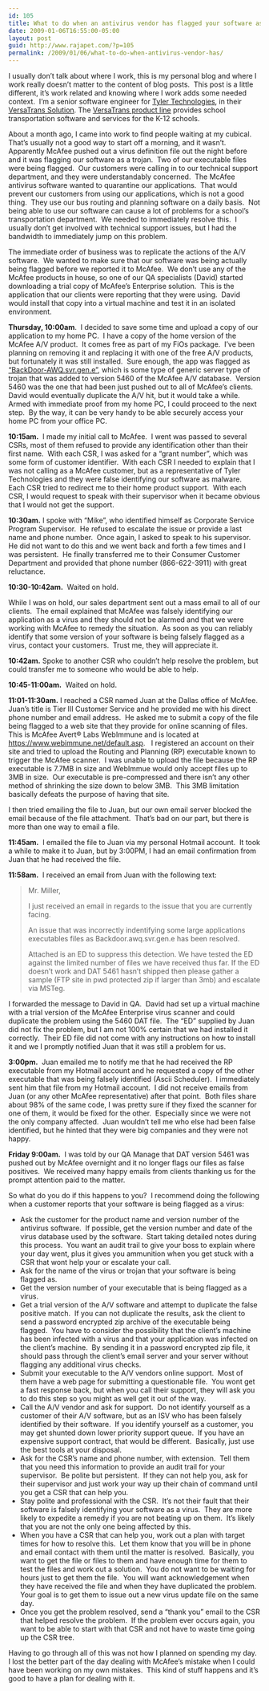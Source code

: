 ```yaml
---
id: 105
title: What to do when an antivirus vendor has flagged your software as a virus
date: 2009-01-06T16:55:00-05:00
layout: post
guid: http://www.rajapet.com/?p=105
permalink: /2009/01/06/what-to-do-when-antivirus-vendor-has/
---
```

I usually don’t talk about where I work, this is my personal blog and where I work really doesn’t matter to the content of blog posts.  This post is a little different, it’s work related and knowing where I work adds some needed context.  I’m a senior software engineer for [Tyler Technologies](http://www.tylertech.com/), in their [VersaTrans Solution](http://www.versatrans.com/). The [VersaTrans product line](http://www.versatrans.com/products/versatrans_rp.cfm) provides school transportation software and services for the K-12 schools.

About a month ago, I came into work to find people waiting at my cubical.  That’s usually not a good way to start off a morning, and it wasn’t.  Apparently McAfee pushed out a virus definition file out the night before and it was flagging our software as a trojan.  Two of our executable files were being flagged.  Our customers were calling in to our technical support department, and they were understandably concerned.  The McAfee antivirus software wanted to quarantine our applications.  That would prevent our customers from using our applications, which is not a good thing.  They use our bus routing and planning software on a daily basis.  Not being able to use our software can cause a lot of problems for a school’s transportation department.  We needed to immediately resolve this.  I usually don’t get involved with technical support issues, but I had the bandwidth to immediately jump on this problem.

The immediate order of business was to replicate the actions of the A/V software.  We wanted to make sure that our software was being actually being flagged before we reported it to McAfee.  We don’t use any of the McAfee products in house, so one of our QA specialists (David) started downloading a trial copy of McAfee’s Enterprise solution.  This is the application that our clients were reporting that they were using.  David would install that copy into a virtual machine and test it in an isolated environment. 

**Thursday, 10:00am**.  I decided to save some time and upload a copy of our application to my home PC.  I have a copy of the home version of the McAfee A/V product.  It comes free as part of my FiOs package.  I’ve been planning on removing it and replacing it with one of the free A/V products, but fortunately it was still installed.  Sure enough, the app was flagged as [“BackDoor-AWQ.svr.gen.e”](http://vil.nai.com/vil/content/v_153569.htm), which is some type of generic server type of trojan that was added to version 5460 of the McAfee A/V database.  Version 5460 was the one that had been just pushed out to all of McAfee’s clients.  David would eventually duplicate the A/V hit, but it would take a while.  Armed with immediate proof from my home PC, I could proceed to the next step.  By the way, it can be very handy to be able securely access your home PC from your office PC.

**10:15am.**  I made my initial call to McAfee.  I went was passed to several CSRs, most of them refused to provide any identification other than their first name.  With each CSR, I was asked for a “grant number”, which was some form of customer identifier.  With each CSR I needed to explain that I was not calling as a McAfee customer, but as a representative of Tyler Technologies and they were false identifying our software as malware.  Each CSR tried to redirect me to their home product support.  With each CSR, I would request to speak with their supervisor when it became obvious that I would not get the support.

**10:30am.** I spoke with “Mike”, who identified himself as Corporate Service Program Supervisor.  He refused to escalate the issue or provide a last name and phone number.  Once again, I asked to speak to his supervisor.  He did not want to do this and we went back and forth a few times and I was persistent.  He finally transferred me to their Consumer Customer Department and provided that phone number (866-622-3911) with great reluctance.

**10:30-10:42am.**  Waited on hold.

While I was on hold, our sales department sent out a mass email to all of our clients.  The email explained that McAfee was falsely identifying our application as a virus and they should not be alarmed and that we were working with McAfee to remedy the situation.  As soon as you can reliably identify that some version of your software is being falsely flagged as a virus, contact your customers.  Trust me, they will appreciate it.

**10:42am.** Spoke to another CSR who couldn’t help resolve the problem, but could transfer me to someone who would be able to help.

**10:45-11:00am.**  Waited on hold.

**11:01-11:30am.** I reached a CSR named Juan at the Dallas office of McAfee.  Juan’s title is Tier III Customer Service and he provided me with his direct phone number and email address.  He asked me to submit a copy of the file being flagged to a web site that they provide for online scanning of files.  This is McAfee Avert® Labs WebImmune and is located at <https://www.webimmune.net/default.asp>.   I registered an account on their site and tried to upload the Routing and Planning (RP) executable known to trigger the McAfee scanner.  I was unable to upload the file because the RP executable is 7.7MB in size and WebImmue would only accept files up to 3MB in size.  Our executable is pre-compressed and there isn’t any other method of shrinking the size down to below 3MB.  This 3MB limitation basically defeats the purpose of having that site. 

I then tried emailing the file to Juan, but our own email server blocked the email because of the file attachment.  That’s bad on our part, but there is more than one way to email a file.

**11:45am.**  I emailed the file to Juan via my personal Hotmail account.  It took a while to make it to Juan, but by 3:00PM, I had an email confirmation from Juan that he had received the file.

**11:58am.**  I received an email from Juan with the following text:

> Mr. Miller,
> 
> I just received an email in regards to the issue that you are currently facing.
> 
> An issue that was incorrectly indentifying some large applications executables files as Backdoor.awq.svr.gen.e has been resolved.
> 
> Attached is an ED to suppress this detection. We have tested the ED against the limited number of files we have received thus far. If the ED doesn&#8217;t work and DAT 5461 hasn&#8217;t shipped then please gather a sample (FTP site in pwd protected zip if larger than 3mb) and escalate via MSTeg.

I forwarded the message to David in QA.  David had set up a virtual machine with a trial version of the McAfee Enterprise virus scanner and could duplicate the problem using the 5460 DAT file.  The “ED” supplied by Juan did not fix the problem, but I am not 100% certain that we had installed it correctly.  Their ED file did not come with any instructions on how to install it and we I promptly notified Juan that it was still a problem for us.

**3:00pm.**  Juan emailed me to notify me that he had received the RP executable from my Hotmail account and he requested a copy of the other executable that was being falsely identified (Ascii Scheduler).  I immediately sent him that file from my Hotmail account.  I did not receive emails from Juan (or any other McAfee representative) after that point.  Both files share about 98% of the same code, I was pretty sure if they fixed the scanner for one of them, it would be fixed for the other.  Especially since we were not the only company affected.  Juan wouldn’t tell me who else had been false identified, but he hinted that they were big companies and they were not happy.

**Friday 9:00am.**  I was told by our QA Manage that DAT version 5461 was pushed out by McAfee overnight and it no longer flags our files as false positives.  We received many happy emails from clients thanking us for the prompt attention paid to the matter.

So what do you do if this happens to you?  I recommend doing the following when a customer reports that your software is being flagged as a virus:

  * Ask the customer for the product name and version number of the antivirus software.  If possible, get the version number and date of the virus database used by the software.  Start taking detailed notes during this process.  You want an audit trail to give your boss to explain where your day went, plus it gives you ammunition when you get stuck with a CSR that wont help your or escalate your call.
  * Ask for the name of the virus or trojan that your software is being flagged as.
  * Get the version number of your executable that is being flagged as a virus.
  * Get a trial version of the A/V software and attempt to duplicate the false positive match.  If you can not duplicate the results, ask the client to send a password encrypted zip archive of the executable being flagged.  You have to consider the possibility that the client’s machine has been infected with a virus and that your application was infected on the client’s machine.  By sending it in a password encrypted zip file, it should pass through the client’s email server and your server without flagging any additional virus checks.
  * Submit your executable to the A/V vendors online support.  Most of them have a web page for submitting a questionable file.  You wont get a fast response back, but when you call their support, they will ask you to do this step so you might as well get it out of the way.
  * Call the A/V vendor and ask for support.  Do not identify yourself as a customer of their A/V software, but as an ISV who has been falsely identified by their software.  If you identify yourself as a customer, you may get shunted down lower priority support queue.  If you have an expensive support contract, that would be different.  Basically, just use the best tools at your disposal.
  * Ask for the CSR’s name and phone number, with extension.  Tell them that you need this information to provide an audit trail for your supervisor.  Be polite but persistent.  If they can not help you, ask for their supervisor and just work your way up their chain of command until you get a CSR that can help you.
  * Stay polite and professional with the CSR.  It’s not their fault that their software is falsely identifying your software as a virus.  They are more likely to expedite a remedy if you are not beating up on them.  It’s likely that you are not the only one being affected by this.
  * When you have a CSR that can help you, work out a plan with target times for how to resolve this.  Let them know that you will be in phone and email contact with them until the matter is resolved.  Basically, you want to get the file or files to them and have enough time for them to test the files and work out a solution.  You do not want to be waiting for hours just to get them the file.  You will want acknowledgement when they have received the file and when they have duplicated the problem.  Your goal is to get them to issue out a new virus update file on the same day.
  * Once you get the problem resolved, send a “thank you” email to the CSR that helped resolve the problem.  If the problem ever occurs again, you want to be able to start with that CSR and not have to waste time going up the CSR tree.

Having to go through all of this was not how I planned on spending my day. I lost the better part of the day dealing with McAfee’s mistake when I could have been working on my own mistakes.  This kind of stuff happens and it’s good to have a plan for dealing with it.